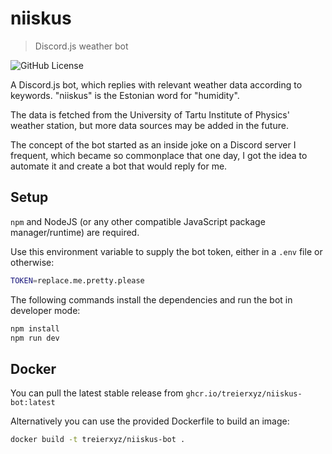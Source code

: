 # niiskus

> Discord.js weather bot

![GitHub License](https://img.shields.io/github/license/treierxyz/niiskus-bot)


A Discord.js bot, which replies with relevant weather data according to keywords. "niiskus" is the Estonian word for "humidity".

The data is fetched from the University of Tartu Institute of Physics' weather station, but more data sources may be added in the future.

The concept of the bot started as an inside joke on a Discord server I frequent, which became so commonplace that one day, I got the idea to automate it and create a bot that would reply for me.

## Setup

`npm` and NodeJS (or any other compatible JavaScript package manager/runtime) are required.

Use this environment variable to supply the bot token, either in a `.env` file or otherwise:
```bash
TOKEN=replace.me.pretty.please
```

The following commands install the dependencies and run the bot in developer mode:
```bash
npm install
npm run dev
```
## Docker
You can pull the latest stable release from `ghcr.io/treierxyz/niiskus-bot:latest`

Alternatively you can use the provided Dockerfile to build an image:
```bash
docker build -t treierxyz/niiskus-bot .
```